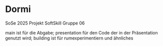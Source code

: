 # Dormi
SoSe 2025 Projekt SoftSkill Gruppe 06

main ist für die Abgabe;
presentation für den Code der in der Präsentation genutzt wird;
building ist für rumexperimentiern und ähnliches
